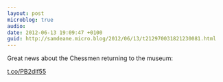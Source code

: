```yaml
---
layout: post
microblog: true
audio: 
date: 2012-06-13 19:09:47 +0100
guid: http://samdeane.micro.blog/2012/06/13/t212970031821230081.html
---
```

Great news about the Chessmen returning to the museum:

[t.co/PB2dlf55](http://t.co/PB2dlf55)
